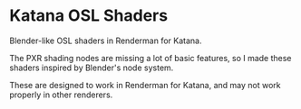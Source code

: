# Katana OSL Shaders
Blender-like OSL shaders in Renderman for Katana.

The PXR shading nodes are missing a lot of basic features, so I made these shaders inspired by Blender's node system.

These are designed to work in Renderman for Katana, and may not work properly in other renderers.
